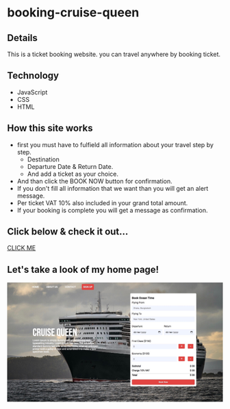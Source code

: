 # booking-cruise-queen
## Details 
This is a ticket booking website. you can travel anywhere by booking ticket.


## Technology
+  JavaScript
+  CSS
+  HTML

## How this site works
* first you must have to fulfield all information about your travel step by step.
    - Destination
    - Departure Date & Return Date.
    - And add a ticket as your choice.
* And than click the BOOK NOW button for confirmation.
* If you don't fill all information that we want than you will get an alert message.
* Per ticket VAT 10% also included in your grand total amount.
* If your booking is complete you will get a message as confirmation.

## Click below & check it out...
[CLICK ME](https://shahinuralambhuiyan.github.io/booking-cruise-queen/)

## Let's take a look of my home page!
![alt text](images/cruise-queen-page.jpg)
